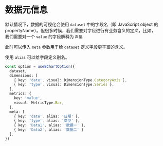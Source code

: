 # 数据元信息

默认情况下，数据的可视化会使用 `dataset` 中的字段名（即 JavaScript object 的 propertyName）。但很多时候，我们需要对字段进行有业务含义的定义，比如，我们需要对一个 `value` 的字段解释为 `声量`.

此时可以传入 `meta` 参数用于给 `dataset` 定义字段更丰富的含义。

使用 `alias` 可以给字段定义别名。

```ts {11-16}
const option = useEChartOption({
  dataset,
  dimensions: [
    { key: 'date', visual: DimensionType.CategoryAxis },
    { key: 'type', visual: DimensionType.Series },
  ],
  metrics: {
    key: 'value',
    visual: MetricType.Bar,
  },
  meta: [
    { key: 'date', alias: '日期' },
    { key: 'type', alias: '类型' },
    { key: 'Data1', alias: '数据一' },
    { key: 'Data2', alias: '数据二' }
  ],
})
```

